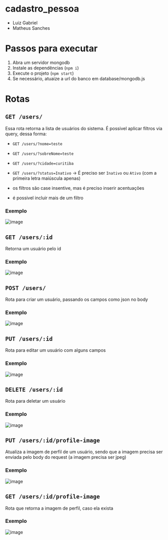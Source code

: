 # cadastro_pessoa

- Luiz Gabriel
- Matheus Sanches

# Passos para executar

1. Abra um servidor mongodb
2. Instale as dependências (`npm i`)
3. Execute o projeto (`npm start`)
4. Se necessário, atuaize a url do banco em database/mongodb.js

# Rotas

## `GET /users/`

Essa rota retorna a lista de usuários do sistema. É possivel aplicar filtros via query, dessa forma:

- `GET /users/?nome=teste`
- `GET /users/?sobreNome=teste`
- `GET /users/?cidade=curitiba`
- `GET /users/?status=Inativo` -> É preciso ser `Inativo` ou `Ativo` (com a primeira letra maiúscula apenas)

- os filtros são case insentive, mas é preciso inserir acentuações
- é possivel incluir mais de um filtro


### Exemplo
![image](https://github.com/LuizGabrielWojtovicz/cadastro_pessoas/assets/22124518/e9605697-30fe-4cf1-8a9f-d0c12c948afa)

## `GET /users/:id`

Retorna um usuário pelo id

### Exemplo
![image](https://github.com/LuizGabrielWojtovicz/cadastro_pessoas/assets/22124518/eb240cfc-021a-4c44-8207-22baf31531fc)

## `POST /users/`

Rota para criar um usuário, passando os campos como json no body

### Exemplo
![image](https://github.com/LuizGabrielWojtovicz/cadastro_pessoas/assets/22124518/edfa71aa-8594-43af-8c4e-895170d97ccf)

## `PUT /users/:id`

Rota para editar um usuário com alguns campos

### Exemplo
![image](https://github.com/LuizGabrielWojtovicz/cadastro_pessoas/assets/22124518/e9ac51a2-6268-4124-9e0e-a101db867b0a)

## `DELETE /users/:id`

Rota para deletar um usuário

### Exemplo
![image](https://github.com/LuizGabrielWojtovicz/cadastro_pessoas/assets/22124518/09eeb78f-eaeb-414e-889e-20e7e22de10b)

## `PUT /users/:id/profile-image`

Atualiza a imagem de perfil de um usuário, sendo que a imagem precisa ser enviada pelo body do request (a imagem precisa ser jpeg)

### Exemplo
![image](https://github.com/LuizGabrielWojtovicz/cadastro_pessoas/assets/22124518/d0ff6e85-1c0b-4120-b1aa-25c660d9f99c)

## `GET /users/:id/profile-image`

Rota que retorna a imagem de perfil, caso ela exista

### Exemplo
![image](https://github.com/LuizGabrielWojtovicz/cadastro_pessoas/assets/22124518/7c57bf6a-7a1f-4426-b7bf-e97de7bf54f3)

